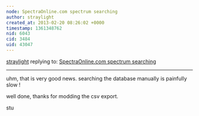 ```yaml
---
node: SpectraOnline.com spectrum searching
author: straylight
created_at: 2013-02-20 08:26:02 +0000
timestamp: 1361348762
nid: 6043
cid: 3484
uid: 43047
---
```




[straylight](../profile/straylight) replying to: [SpectraOnline.com spectrum searching](../notes/warren/2-18-2013/spectraonlinecom-spectrum-searching)

----
uhm, that is very good news. searching the database manually is painfully slow !

well done, thanks for modding the csv export.

stu